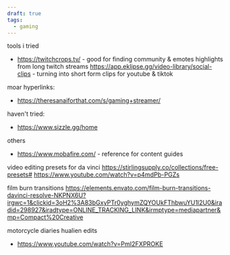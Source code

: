 ```yaml
---
draft: true
tags:
  - gaming
---
```

tools i tried
- https://twitchcrops.tv/ - good for finding community & emotes highlights from long twitch streams
 https://app.eklipse.gg/video-library/social-clips -  turning into short form clips for youtube & tiktok
 
moar hyperlinks:
- https://theresanaiforthat.com/s/gaming+streamer/
  
haven't tried:
- https://www.sizzle.gg/home 
  
others 
- https://www.mobafire.com/ - reference for content guides 

video editing presets for da vinci
https://stirlingsupply.co/collections/free-presets#
https://www.youtube.com/watch?v=p4mdPb-PGZs

film burn transitions https://elements.envato.com/film-burn-transitions-davinci-resolve-NKPNX6U?irgwc=1&clickid=3oH2%3A83bGxyPTr0yghymZQYOUkFThbwuYU1l2U0&iradid=298927&iradtype=ONLINE_TRACKING_LINK&irmptype=mediapartner&mp=Compact%20Creative 


motorcycle diaries hualien edits
- https://www.youtube.com/watch?v=PmI2FXPROKE